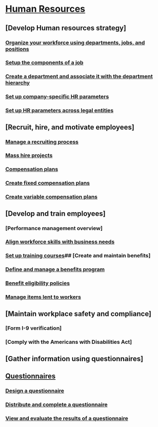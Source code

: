 # [Human Resources](human-resources-landing.md)
## [Develop Human resources strategy]
### [Organize your workforce using departments, jobs, and positions](departments-jobs-positions.md)
### [Setup the components of a job](creating-a-job.md)
### [Create a department and associate it with the department hierarchy](create-department-add-department-hierarchy.md)
### [Set up company-specific HR parameters](set-up-company-specific-hr-parameters.md)
### [Set up HR parameters across legal entities](set-up-hr-parameters-across-legal-entities.md)
## [Recruit, hire, and motivate employees]
### [Manage a recruiting process](manage-recruiting-process.md)
### [Mass hire projects](mass-hire-projects.md)
### [Compensation plans](compensation-plans.md)
### [Create fixed compensation plans](create-fixed-compensation-plans.md)
### [Create variable compensation plans](create-variable-compensation-plans.md)
## [Develop and train employees]
### [Performance management overview]
### [Align workforce skills with business needs](skills.md)
### [Set up training courses](courses.md)## [Create and maintain benefits]
### [Define and manage a benefits program](manage-benefit-program.md)
### [Benefit eligibility policies](benefit-eligibility-policies.md)
### [Manage items lent to workers](loan-items.md)
## [Maintain workplace safety and compliance]
### [Form I-9 verification]
### [Comply with the Americans with Disabilities Act]
## [Gather information using questionnaires]
## [Questionnaires](questionnaire\questionnaires.md)
### [Design a questionnaire](questionnaire\design-questionnaires.md)
### [Distribute and complete a questionnaire](questionnaire\distribute-questionnaires.md)
### [View and evaluate the results of a questionnaire](questionnaire\evaluate-questionnaire-results.md)
